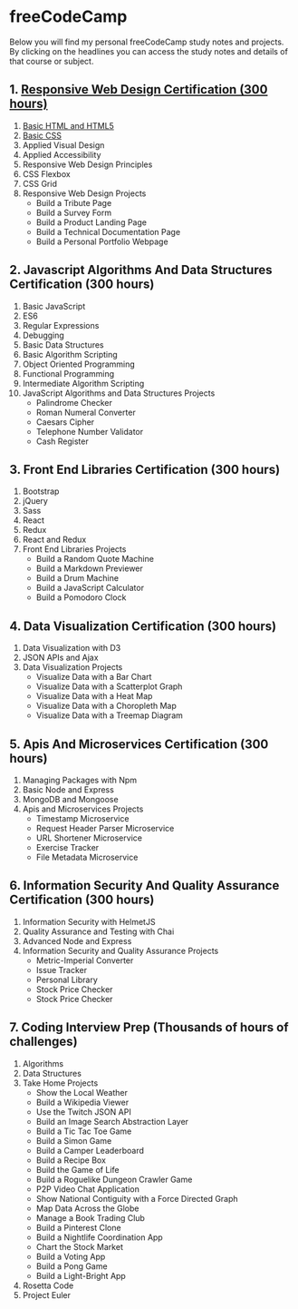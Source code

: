 # freeCodeCamp
Below you will find my personal freeCodeCamp study notes and projects. By clicking on the headlines you can access the study notes and details of that course or subject.

## 1. [Responsive Web Design Certification (300 hours)](https://github.com/hevalhazalkurt/Learn_Code_Study_Notes/tree/master/freeCodeCamp/Responsive_Web_Design_Certification_(300_hours))

1. [Basic HTML and HTML5](https://github.com/hevalhazalkurt/Learn_Code_Study_Notes/blob/master/freeCodeCamp/Responsive_Web_Design_Certification_(300_hours)/01_Basic_HTML_and_HTML5.md)
2. [Basic CSS](https://github.com/hevalhazalkurt/Learn_Code_Study_Notes/blob/master/freeCodeCamp/Responsive_Web_Design_Certification_(300_hours)/02_Basic_CSS.md)
3. Applied Visual Design
4. Applied Accessibility
5. Responsive Web Design Principles
6. CSS Flexbox
7. CSS Grid
8. Responsive Web Design Projects
	- Build a Tribute Page
	- Build a Survey Form
	- Build a Product Landing Page
	- Build a Technical Documentation Page
	- Build a Personal Portfolio Webpage

## 2. Javascript Algorithms And Data Structures Certification (300 hours)

1. Basic JavaScript
2. ES6
3. Regular Expressions
4. Debugging
5. Basic Data Structures
6. Basic Algorithm Scripting
7. Object Oriented Programming
8. Functional Programming
9. Intermediate Algorithm Scripting
10. JavaScript Algorithms and Data Structures Projects
	- Palindrome Checker
	- Roman Numeral Converter
	- Caesars Cipher
	- Telephone Number Validator
	- Cash Register

## 3. Front End Libraries Certification (300 hours)

1. Bootstrap
2. jQuery
3. Sass
4. React
5. Redux
6. React and Redux
7. Front End Libraries Projects
	- Build a Random Quote Machine
	- Build a Markdown Previewer
	- Build a Drum Machine
	- Build a JavaScript Calculator
	- Build a Pomodoro Clock

## 4. Data Visualization Certification (300 hours)

1. Data Visualization with D3
2. JSON APIs and Ajax
3. Data Visualization Projects
	- Visualize Data with a Bar Chart
	- Visualize Data with a Scatterplot Graph
	- Visualize Data with a Heat Map
	- Visualize Data with a Choropleth Map
	- Visualize Data with a Treemap Diagram

## 5. Apis And Microservices Certification (300 hours)

1. Managing Packages with Npm
2. Basic Node and Express
3. MongoDB and Mongoose
4. Apis and Microservices Projects
	- Timestamp Microservice
	- Request Header Parser Microservice
	- URL Shortener Microservice
	- Exercise Tracker
	- File Metadata Microservice

## 6. Information Security And Quality Assurance Certification (300 hours)

1. Information Security with HelmetJS
2. Quality Assurance and Testing with Chai
3. Advanced Node and Express
4. Information Security and Quality Assurance Projects
	- Metric-Imperial Converter
	- Issue Tracker
	- Personal Library
	- Stock Price Checker
	- Stock Price Checker

## 7. Coding Interview Prep (Thousands of hours of challenges)

1. Algorithms
2. Data Structures
3. Take Home Projects
	- Show the Local Weather
	- Build a Wikipedia Viewer
	- Use the Twitch JSON API
	- Build an Image Search Abstraction Layer
	- Build a Tic Tac Toe Game
	- Build a Simon Game
	- Build a Camper Leaderboard
	- Build a Recipe Box
	- Build the Game of Life
	- Build a Roguelike Dungeon Crawler Game
	- P2P Video Chat Application
	- Show National Contiguity with a Force Directed Graph
	- Map Data Across the Globe
	- Manage a Book Trading Club
	- Build a Pinterest Clone
	- Build a Nightlife Coordination App
	- Chart the Stock Market
	- Build a Voting App
	- Build a Pong Game
	- Build a Light-Bright App
4. Rosetta Code
5. Project Euler
